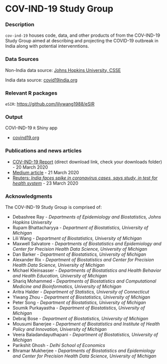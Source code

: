 # COV-IND-19 Study Group

### Description
`cov-ind-19` houses code, data, and other products of from the COV-IND-19 Study Group aimed at describing and projecting the COVID-19 outbreak in India along with potential intervenntions.

### Data Sources
Non-India data source:
[Johns Hopkins University, CSSE](https://github.com/CSSEGISandData/COVID-19/tree/master/csse_covid_19_data)

India data source: [covid19india.org](https://www.covid19india.org)

### Relevant R packages
`eSIR`: https://github.com/lilywang1988/eSIR

### Output
COVI-IND-19 `R` Shiny app
* [covind19.org](https://umich-biostatistics.shinyapps.io/covid19/)

### Publications and news articles
* [COV-IND-19 Report](https://bit.ly/COV-IND-19_Report) (direct download link, check your downloads folder) - 20 March 2020
* [Medium article](https://medium.com/@covind_19/predictions-and-role-of-interventions-for-covid-19-outbreak-in-india-52903e2544e6) - 21 March 2020
* [Reuters: _India faces spike in coronavirus cases, says study, in test for health system_](https://in.reuters.com/article/health-coronavirus-india-estimates/india-faces-spike-in-coronavirus-cases-says-study-in-test-for-health-system-idINKBN21A32Q?fbclid=IwAR0sXPJcsbjSU6ZRVwJHFnb2z-oTGw58BbgJxbY9rQQYMtVGoL_RqsDhRBw) - 23 March 2020

### Acknowledgments
The COV-IND-19 Study Group is comprised of:
* Debashree Ray - _Departments of Epidemiology and Biostatistics, Johns Hopkins University_
* Rupam Bhattacharyya - _Department of Biostatistics, University of Michigan_
* Lili Wang - _Department of Biostatistics, University of Michigan_
* Maxwell Salvatore - _Departments of Biostatistics and Epidemiology and Center for Precision Health Data Science, University of Michigan_
* Dan Barker - _Department of Biostatistics, University of Michigan_
* Alexander Rix - _Department of Biostatistics and Center for Precision Health Data Science, University of Michigan_
* Michael Kleinsasser - _Departments of Biostatistics and Health Behavior and Health Education, University of Michigan_
* Shariq Mohammed - _Departments of Biostatistics and Computational Medicine and Bioinformatics, University of Michigan_
* Aritra  Halder - _Department of Statistics, University of Connecticut_
* Yiwang Zhou - _Department of Biostatistics, University of Michigan_
* Peter Song - _Department of Biostatistics, University of Michigan_
* Soumik Purkayastha - _Department of Biostatistics, University of Michigan_
* Debraj Bose - _Department of Biostatistics, University of Michigan_
* Mousumi Banerjee - _Department of Biostatistics and Institute of Health Policy and Innovation, University of Michigan_
* Veera Baladandayuthapani - _Department of Biostatistics, University of Michigan_
* Parikshit Ghosh - _Delhi School of Economics_
* Bhramar Mukherjee - _Departments of Biostatistics and Epidemiology and Center for Precision Health Data Science, University of Michigan_
